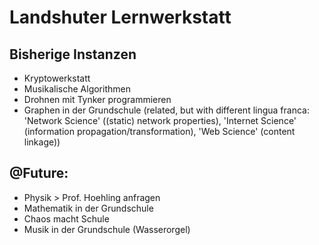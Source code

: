 # Landshuter Lernwerkstatt

## Bisherige Instanzen
- Kryptowerkstatt
- Musikalische Algorithmen
- Drohnen mit Tynker programmieren
- Graphen in der Grundschule (related, but with different lingua franca: 'Network Science' ((static) network
  properties), 'Internet Science' (information
  propagation/transformation), 'Web Science' (content linkage))

## @Future:
- Physik > Prof. Hoehling anfragen
- Mathematik in der Grundschule
- Chaos macht Schule
- Musik in der Grundschule (Wasserorgel)
